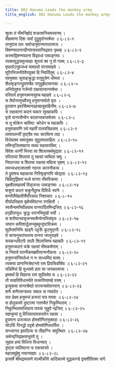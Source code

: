 ```yaml
---
title: 082 Hanuma Leads the monkey army
title_english: 082 Hanuma Leads the monkey army

---
```


<div class="audioEmbed"  caption="श्रीराम-हरिसीताराममूर्ति-घनपाठिभ्यां वचनम्" src="https://archive.org/download/Ramayana-recitation-Sriram-harisItArAmamUrti-Ghanapaati-v2/Kanda_6/Kanda_6_YK-082-Hanuma_Leads_the_monkey_army_0.mp3"></div>

श्रुत्वा तं भीमनिर्ह्रादं शक्राशनिसमस्वनम् ।  
वीक्षमाणा दिशः सर्वा दुद्रुवुर्वानरर्षभाः ॥ ६-८२-१  
तानुवाच ततः सर्वान्हनूमान्मारुतात्मजः ।  
विषण्णवदनान्दीनांस्त्रस्तान्विद्रवतः पृथक् ॥ ६-८२-२  
कस्माद्विषण्णवदना विद्रवध्वं प्लवङ्गमाः ।  
त्यक्तयुद्धसमुत्साहाः शूरत्वं क्व नु वो गतम् ॥ ६-८२-३  
पृष्ठतोऽनुव्रजध्वं मामग्रतो यान्तमाहवे ।  
शूरैरभिजनोपेतैरयुक्तं हि निवर्तितुम् ॥ ६-८२-४  
एवमुक्ताः सुसङ्क्रुद्धा वायुपुत्रेण धीमता ।  
शैलशृङ्गान्द्रुमांश्चैव जगृहुर्हृष्टमानसाः ॥ ६-८२-५  
अभिपेतुश्च गर्जन्तो राक्षसान्वानरर्षभाः ।  
परिवार्य हनूमन्तमन्वयुश्च महाहवे ॥ ६-८२-६  
स तैर्वानरमुख्यैस्तु हनूमान्सर्वतो वृतः ।  
हुताशन इवार्चिष्मानदहच्छत्रुवाहिनीम् ॥ ६-८२-७  
स राक्षसानां कदनं चकार सुमहाकपिः ।  
वृतो वानरसैन्येन कालान्तकयमोपमः ॥ ६-८२-८  
स तु शोकेन चाविष्टः क्रोधेन च महाकपिः ।  
हनूमान्रावणि रथे महतीं पातयच्छिलाम् ॥ ६-८२-९  
तामापतन्तीं दृष्ट्वैव रथः सारथिना तदा ।  
विधेयाश्व समायुक्तः सुदूरमपवाहितः ॥ ६-८२-१०  
तमिन्द्रजितमप्राप्य रथथं सहसारथिम् ।  
विवेश धरणीं भित्त्वा सा शिलाव्यर्थमुद्यता ॥ ६-८२-११  
पतितायां शिलायां तु रक्षसां व्यथिता चमूः ।  
निपतन्त्या च शिलया राक्षसा मथिता भृशम् ॥ ६-८२-१२  
तमभ्यधावञ्शतशो नदन्तः काननौकसः ।  
ते द्रुमांश्च महाकाया गिरिशृङ्गाणि चोद्यताः ॥ ६-८२-१३  
चिक्षिपुर्द्विषतां मध्ये वानरा भीमविक्रमाः ।  
पृक्षशैलमहावर्षं विसृजन्तः प्लवङ्गमाः ॥ ६-८२-१४  
शत्रूणां कदनं चक्रुर्नेदुश्च विविधैः स्वनैः ।  
वानरैर्तैर्महावीर्यैर्घोररूपा निशाचराः ॥ ६-८-१५  
वीर्यादभिहता वृक्षैर्व्यवेष्टन्त रणक्षितौ ।  
स्वसैन्यमभिवीक्ष्याथ वानरार्दितमिन्द्रजित् ॥ ६-८२-१६  
प्रगृहीतायुधः क्रुद्धः परानभिमुखो ययौ ।  
स शरौघानवसृजन्स्वसैन्येनाभिसंवृतः ॥ ६-८२-१७  
जघान कपिशार्दूलान्सुबहून्दृष्टविक्रमः ।  
शूलैरशनिभिः खड्गैः पट्टसैः कूटमुद्गरैः ॥ ६-८२-१८  
ते चाप्यनुचरांस्तस्य वानरा जघ्नुराहवे ।  
सस्कन्धविटपैः सालैः शिलाभिश्च महाबलैः ॥ ६-८२-१९  
हनूमान्कदनं चक्रे रक्षसां भीमकर्मणाम् ।  
स निवार्य परानीकमब्रवीत्तान्वनौकसः ॥ ६-८२-२०  
हनूमान्संनिवर्तध्वं न नः साध्यमिदं बलम् ।  
त्यक्त्वा प्राणान्विचेष्टन्तो राम प्रियचिकीर्षवः ॥ ६-८२-२१  
यन्निमित्तं हि युध्यामो हता सा जनकात्मजा ।  
इममर्थं हि विज्ञाप्य रामं सुग्रीवमेव च ॥ ६-८२-२२  
तौ यत्प्रतिविधास्येते तत्करिष्यामहे वयम् ।  
इत्युक्त्वा वानरश्रेष्ठो वारयन्सर्ववानरान् ॥ ६-८२-२३  
शनैः शनैरसन्त्रस्तः सबलः स न्यवर्तत ।  
ततः प्रेक्ष्य हनूमन्तं व्रजन्तं यत्र राघवः ॥ ६-८२-२४  
स होतुकामो दुष्टात्मा गतश्चैतं निकुम्भिलाम् ।  
निकुम्भिलामधिष्ठाय पावकं जुहुवे न्द्रजित् ॥ ६-८२-२५  
यज्ञभूम्यां तु विधिवत्पावकस्तेन रक्षसा ।  
हूयमानः प्रजज्वाल होमशोणितभुक्तदा ॥ ६-८२-२६  
सोऽर्चिः पिनद्धो ददृशे होमशोणिततर्पितः ।  
सन्ध्यागत इवादित्यः स तीव्राग्निः समुत्थितः ॥ ६-८२-२७  
अथेन्द्रजिद्राक्षसभूतये तु ।  
जुहाव हव्यं विधिना विधानवत् ।  
दृष्ट्वा व्यतिष्ठन्त च राक्षसास्ते ।  
महासमूहेषु नयानयज्ञाः ॥ ६-८२-२८  
इत्यार्षे श्रीमद्रामायणे वाल्मीकीये आदिकाव्ये युद्धकाण्डे द्व्यशीतितमः सर्गः